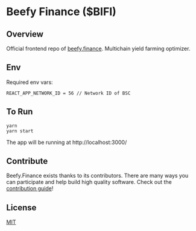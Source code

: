 #  Beefy Finance (\$BIFI)

## Overview

Official frontend repo of [beefy.finance](https://app.beefy.finance). Multichain yield farming optimizer.

## Env

Required env vars:

```
REACT_APP_NETWORK_ID = 56 // Network ID of BSC
```

## To Run

```
yarn
yarn start
```

The app will be running at http://localhost:3000/

## Contribute

Beefy.Finance exists thanks to its contributors. There are many ways you can participate and help build high quality software. Check out the [contribution guide](CONTRIBUTING.md)!

## License

[MIT](LICENSE)
